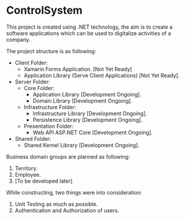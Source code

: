 ﻿# ControlSystem
This project is created using .NET technology, the aim is to create a software applications which can be used to digitalize activities of a company.

The project structure is as following:
- Client Folder:
    - Xamarin Forms Application. [Not Yet Ready]
    - Application Library (Serve Client Applications) [Not Yet Ready].
- Server Folder:
    - Core Folder:
        - Application Library [Development Ongoing].
        - Domain Library [Development Ongoing].
    - Infrastructure Folder:
        - Infrastructure Library [Development Ongoing].
        - Persistence Library [Development Ongoing].
    - Presentation Folder:
        - Web API ASP.NET Core [Development Ongoing].
- Shared Folder:
    - Shared Kernel Library [Development Ongoing].

Business domain groups are planned as following:
1. Territory.
2. Employee.
3. [To be developed later]

While constructing, two things were into consideration:
1. Unit Testing as much as possible.
2. Authentication and Authorization of users.
